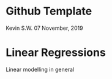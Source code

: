Github Template
================
Kevin S.W.
07 November, 2019

# Linear Regressions

Linear modelling in general
